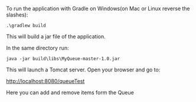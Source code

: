 To run the application with Gradle on Windows(on Mac or Linux reverse the slashes):
```
.\gradlew build
```

This will build a jar file of the application.

In the same directory run:
```
java -jar build\libs\MyQueue-master-1.0.jar
```

This will launch a Tomcat server.  Open your browser and go to:

[http://localhost:8080/queueTest](http://localhost:8080/queueTest)

Here you can add and remove items form the Queue
